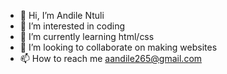 - 👋 Hi, I’m Andile Ntuli
- 👀 I’m interested in coding
- 🌱 I’m currently learning html/css
- 💞️ I’m looking to collaborate on making websites
- 📫 How to reach me aandile265@gmail.com

<!---
MissAndileN/MissAndileN is a ✨ special ✨ repository because its `README.md` (this file) appears on your GitHub profile.
You can click the Preview link to take a look at your changes.
--->
